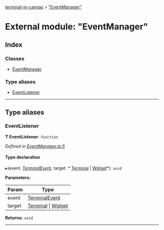 [terminal-in-canvas](../README.md) > ["EventManager"](../modules/_eventmanager_.md)

# External module: "EventManager"

## Index

### Classes

* [EventManager](../classes/_eventmanager_.eventmanager.md)

### Type aliases

* [EventListener](_eventmanager_.md#eventlistener)

---

## Type aliases

<a id="eventlistener"></a>

###  EventListener

**Ƭ EventListener**: *`function`*

*Defined in [EventManager.ts:5](https://github.com/danikaze/terminal-in-canvas/blob/bacbdf6/src/EventManager.ts#L5)*

#### Type declaration
▸(event: *[TerminalEvent](../classes/_terminalevent_.terminalevent.md)*, target: * [Terminal](../classes/_terminal_.terminal.md) &#124; [Widget](../classes/_widget_.widget.md)*): `void`

**Parameters:**

| Param | Type |
| ------ | ------ |
| event | [TerminalEvent](../classes/_terminalevent_.terminalevent.md) |
| target |  [Terminal](../classes/_terminal_.terminal.md) &#124; [Widget](../classes/_widget_.widget.md)|

**Returns:** `void`

___

